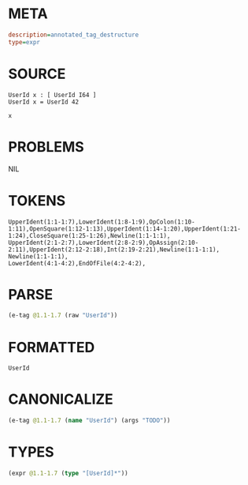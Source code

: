 # META
~~~ini
description=annotated_tag_destructure
type=expr
~~~
# SOURCE
~~~roc
UserId x : [ UserId I64 ]
UserId x = UserId 42

x
~~~
# PROBLEMS
NIL
# TOKENS
~~~zig
UpperIdent(1:1-1:7),LowerIdent(1:8-1:9),OpColon(1:10-1:11),OpenSquare(1:12-1:13),UpperIdent(1:14-1:20),UpperIdent(1:21-1:24),CloseSquare(1:25-1:26),Newline(1:1-1:1),
UpperIdent(2:1-2:7),LowerIdent(2:8-2:9),OpAssign(2:10-2:11),UpperIdent(2:12-2:18),Int(2:19-2:21),Newline(1:1-1:1),
Newline(1:1-1:1),
LowerIdent(4:1-4:2),EndOfFile(4:2-4:2),
~~~
# PARSE
~~~clojure
(e-tag @1.1-1.7 (raw "UserId"))
~~~
# FORMATTED
~~~roc
UserId
~~~
# CANONICALIZE
~~~clojure
(e-tag @1.1-1.7 (name "UserId") (args "TODO"))
~~~
# TYPES
~~~clojure
(expr @1.1-1.7 (type "[UserId]*"))
~~~
